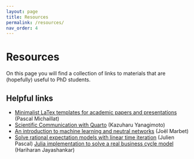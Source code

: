 ```yaml
---
layout: page
title: Resources
permalink: /resources/
nav_order: 4
---
```


# Resources

On this page you will find a collection of links to materials that are (hopefully) useful to PhD students. 

## Helpful links
<!-- - [Build your personal website](https://andrea.pasqualini.io/resources/build-your-website) (Andrea Pasqualini) -->
- [Minimalist LaTex templates for academic papers and presentations](https://pascalmichaillat.org/design/) (Pascal Michaillat)
- [Scientific Communication with Quarto](https://kazuyanagimoto.com/blog/2023/06/10/quarto_com_model/) (Kazuharu Yanagimoto)
- [An introduction to machine learning and neutral networks](https://github.com/jmarbet/usi-intro-machine-learning) (Joël Marbet)
- [Solve rational expectation models with linear time iteration](https://julienpascal.github.io/post/lineartimeiteration/) (Julien Pascal)
[Julia implementation to solve a real business cycle model](https://github.com/HariharanJayashankar/LinearTimeIteration.jl) (Hariharan Jayashankar)



